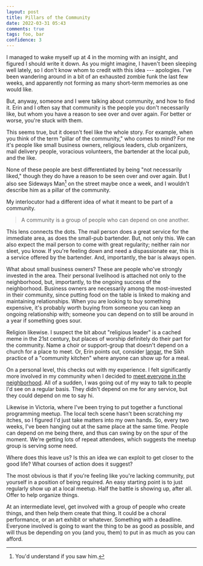 ```yaml
---
layout: post
title: Pillars of the Community
date: 2022-03-31 05:43
comments: true
tags: foo, bar
confidence: 3
---
```


I managed to wake myself up at 4 in the morning with an insight, and figured
I should write it down. As you might imagine, I haven't been sleeping well
lately, so I don't know whom to credit with this idea --- apologies. I've been
wandering around in a bit of an exhausted zombie funk the last few weeks, and
apparently not forming as many short-term memories as one would like.

But, anyway, someone and I were talking about community, and how to find it.
Erin and I often say that community is the people you don't necessarily like,
but whom you have a reason to see over and over again. For better or worse,
you're stuck with them.

This seems true, but it doesn't feel like the whole story. For example, when you
think of the term "pillar of the community," who comes to mind? For me it's
people like small business owners, religious leaders, club organizers, mail
delivery people, voracious volunteers, the bartender at the local pub, and the
like.

None of these people are best differentiated by being "not necessarily liked,"
though they do have a reason to be seen over and over again. But I also see
Sideways Man[^youd-know] on the street maybe once a week, and I wouldn't
describe him as a pillar of the community.

[^youd-know]: You'd understand if you saw him.

My interlocutor had a different idea of what it meant to be part of a community.

> A community is a group of people who can depend on one another.

This lens connects the dots. The mail person does a great service for the
immediate area, as does the small-pub bartender. But, not only this. We can also
expect the mail person to come with great regularity; neither rain nor sleet,
you know. If you're feeling down and need a dispassionate ear, this is a service
offered by the bartender. And, importantly, the bar is always open.

What about small business owners? These are people who've strongly invested in
the area. Their personal livelihood is attached not only to the neighborhood,
but, importantly, to the ongoing success of the neighborhood. Business owners
are necessarily among the most-invested in their community, since putting food
on the table is linked to making and maintaining relationships. When you are
looking to buy something expensive, it's probably worth buying from someone you
can keep an ongoing relationship with; someone you can depend on to still be
around in a year if something goes sour.

Religion likewise. I suspect the bit about "religious leader" is a cached meme
in the 21st century, but places of worship definitely do their part for the
community. Name a choir or support-group that doesn't depend on a church for a
place to meet. Or, Erin points out, consider [langar][langar], the Sikh practice
of a "community kitchen" where anyone can show up for a meal.

[langar]: https://en.wikipedia.org/wiki/Langar_(Sikhism)

On a personal level, this checks out with my experience. I felt significantly
more involved in my community when I decided to [meet everyone in the
neighborhood][neighborhood]. All of a sudden, I was going out of my way to talk
to people I'd see on a regular basis. They didn't depend on me for any service,
but they could depend on me to say hi.

[neighborhood]: /blog/neighborhoods

Likewise in Victoria, where I've been trying to put together a functional
programming meetup. The local tech scene hasn't been scratching my itches, so I
figured I'd just take matters into my own hands. So, every two weeks, I've been
hanging out at the same place at the same time. People can depend on me being
there, and thus can swing by on the spur of the moment. We're getting lots of
repeat attendees, which suggests the meetup group is serving some need.

Where does this leave us? Is this an idea we can exploit to get closer to the
good life? What courses of action does it suggest?

The most obvious is that if you're feeling like you're lacking community, put
yourself in a position of being required. An easy starting point is to just
regularly show up at a local meetup. Half the battle is showing up, after all.
Offer to help organize things.

At an intermediate level, get involved with a group of people who create things,
and then help them create that thing. It could be a choral performance, or an
art exhibit or whatever. Something with a deadline. Everyone involved is going
to want the thing to be as good as possible, and will thus be depending on you
(and you, them) to put in as much as you can afford.

